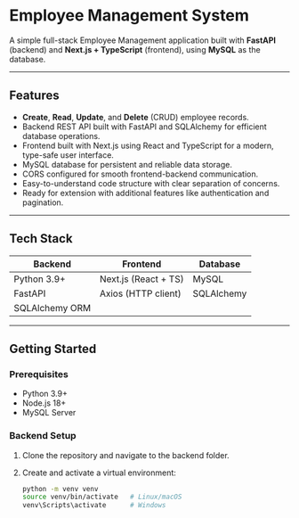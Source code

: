 # Employee Management System

A simple full-stack Employee Management application built with **FastAPI** (backend) and **Next.js + TypeScript** (frontend), using **MySQL** as the database.

---

## Features

- **Create**, **Read**, **Update**, and **Delete** (CRUD) employee records.
- Backend REST API built with FastAPI and SQLAlchemy for efficient database operations.
- Frontend built with Next.js using React and TypeScript for a modern, type-safe user interface.
- MySQL database for persistent and reliable data storage.
- CORS configured for smooth frontend-backend communication.
- Easy-to-understand code structure with clear separation of concerns.
- Ready for extension with additional features like authentication and pagination.

---

## Tech Stack

| Backend          | Frontend             | Database    |
|------------------|----------------------|-------------|
| Python 3.9+      | Next.js (React + TS) | MySQL       |
| FastAPI          | Axios (HTTP client)  | SQLAlchemy  |
| SQLAlchemy ORM   |                      |             |

---

## Getting Started

### Prerequisites

- Python 3.9+
- Node.js 18+
- MySQL Server

### Backend Setup

1. Clone the repository and navigate to the backend folder.

2. Create and activate a virtual environment:

   ```bash
   python -m venv venv
   source venv/bin/activate   # Linux/macOS
   venv\Scripts\activate      # Windows
